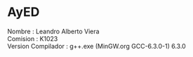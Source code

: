 # AyED

Nombre : Leandro Alberto Viera  
Comision : K1023  
Version Compilador : g++.exe (MinGW.org GCC-6.3.0-1) 6.3.0   
